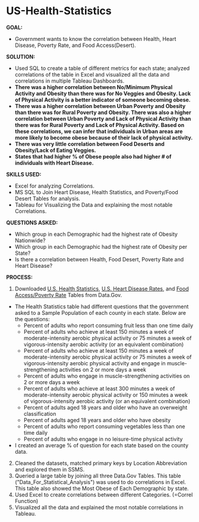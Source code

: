 # US-Health-Statistics
**GOAL:** 
- Government wants to know the correlation between Health, Heart Disease, Poverty Rate, and Food Access(Desert).

**SOLUTION:** 
- Used SQL to create a table of different metrics for each state; analyzed correlations of the table in Excel and visualized all the data and correlations in multiple Tableau Dashboards.
- **There was a higher correlation between No/Minimum Physical Activity and Obesity than there was for No Veggies and Obesity. Lack of Physical Activity is a better indicator of someone becoming obese.**
- **There was a higher correlation between Urban Poverty and Obesity than there was for Rural Poverty and Obesity. There was also a higher correlation between Urban Poverty and Lack of Physical Activity than there was for Rural Poverty and Lack of Physical Activity. Based on these correlations, we can infer that individuals in Urban areas are more likely to become obese because of their lack of physical activity.**
- **There was very little correlation between Food Deserts and Obesity/Lack of Eating Veggies.**
- **States that had higher % of Obese people also had higher # of individuals with Heart Disease.**

**SKILLS USED:** 
- Excel for analyzing Correlations. 
- MS SQL to Join Heart Disease, Health Statistics, and Poverty/Food Desert Tables for analysis.
- Tableau for Visualizing the Data and explaining the most notable Correlations.

**QUESTIONS ASKED:** 
- Which group in each Demographic had the highest rate of Obesity Nationwide?
- Which group in each Demographic had the highest rate of Obesity per State?
- Is there a correlation between Health, Food Desert, Poverty Rate and Heart Disease?
                 
**PROCESS:**
1. Downloaded [U.S. Health Statistics](https://catalog.data.gov/dataset/nutrition-physical-activity-and-obesity-behavioral-risk-factor-surveillance-system), [U.S. Heart Disease Rates](https://catalog.data.gov/dataset/heart-disease-mortality-data-among-us-adults-35-by-state-territory-and-county-2018-2020-3a2b0), and [Food Access/Poverty Rate](https://www.ers.usda.gov/data-products/food-access-research-atlas/download-the-data/) Tables from Data.Gov.
  - The Health Statistics table had different questions that the government asked to a Sample Population of each county in each state. Below are the questions:
    - Percent of adults who report consuming fruit less than one time daily
    - Percent of adults who achieve at least 150 minutes a week of moderate-intensity aerobic physical activity or 75 minutes a week of vigorous-intensity aerobic   activity (or an equivalent combination)
    - Percent of adults who achieve at least 150 minutes a week of moderate-intensity aerobic physical activity or 75 minutes a week of vigorous-intensity aerobic physical activity and engage in muscle-strengthening activities on 2 or more days a week
    - Percent of adults who engage in muscle-strengthening activities on 2 or more days a week
    - Percent of adults who achieve at least 300 minutes a week of moderate-intensity aerobic physical activity or 150 minutes a week of vigorous-intensity aerobic activity (or an equivalent combination)
    - Percent of adults aged 18 years and older who have an overweight classification
    - Percent of adults aged 18 years and older who have obesity
    - Percent of adults who report consuming vegetables less than one time daily
    - Percent of adults who engage in no leisure-time physical activity
  - I created an average % of question for each state based on the county data.
2. Cleaned the datasets, matched primary keys by Location Abbreviation and explored them in SSMS.
3. Queried a large table by joining all three Data.Gov Tables. This table ("Data_For_Statistical_Analysis") was used to do correlations in Excel. This table also showed the Most Obese of Each Demographic by state.
4. Used Excel to create correlations between different Categories. (=Correl Function)
5. Visualized all the data and explained the most notable correlations in Tableau.
